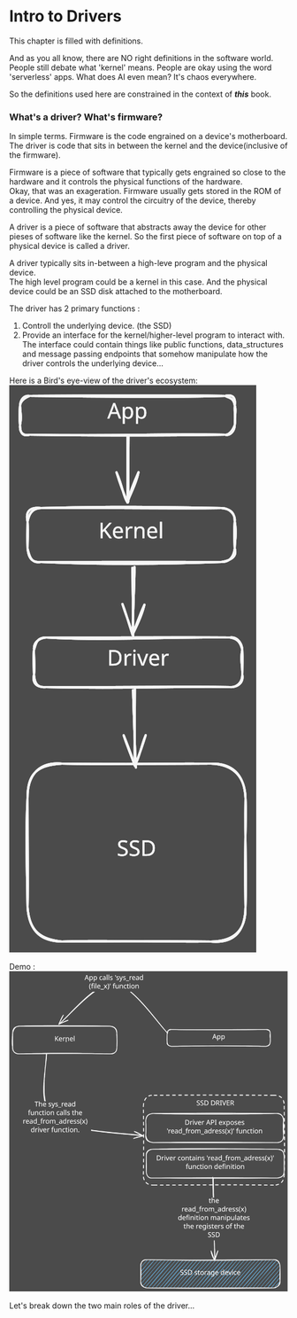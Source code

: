 # Intro to Drivers

This chapter is filled with definitions.  

And as you all know, there are NO right definitions in the software world. People still debate what 'kernel' means. People are okay using the word 'serverless' apps. What does AI even mean? It's chaos everywhere.  

So the definitions used here are constrained in the context of ***this*** book.  

### What's a driver?  What's firmware?  

In simple terms. Firmware is the code engrained on a device's motherboard. The driver is code that sits in between the kernel and the device(inclusive of the firmware).  

Firmware is a piece of software that typically gets engrained so close to the hardware and it controls the physical functions of the hardware.  
Okay, that was an exageration. Firmware usually gets stored in the ROM of a device. And yes, it may control the circuitry of the device, thereby controlling the physical device.  

A driver is a piece of software that abstracts away the device for other pieses of software like the kernel. 
So the first piece of software on top of a physical device is called a driver.  


A driver typically sits in-between a high-leve program and the physical device.  
The high level program could be a kernel in this case. And the physical device could be an SSD disk attached to the motherboard.  

The driver has 2 primary functions : 
1. Controll the underlying device. (the SSD)
2. Provide an interface for the kernel/higher-level program to interact with. The interface could contain things like public functions, data_structures and message passing endpoints that somehow manipulate how the driver controls the underlying device...

Here is a Bird's eye-view of the driver's ecosystem:  
![Alt text](img/birds_eye_view_upper.svg)

Demo : 
![Alt text](img/birds_eye_view.svg)

Let's break down the two main roles of the driver... 





